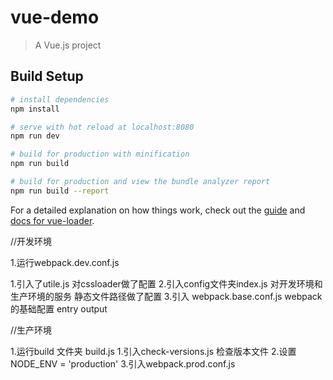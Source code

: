 # vue-demo

> A Vue.js project

## Build Setup

``` bash
# install dependencies
npm install

# serve with hot reload at localhost:8080
npm run dev

# build for production with minification
npm run build

# build for production and view the bundle analyzer report
npm run build --report
```

For a detailed explanation on how things work, check out the [guide](http://vuejs-templates.github.io/webpack/) and [docs for vue-loader](http://vuejs.github.io/vue-loader).



//开发环境

1.运行webpack.dev.conf.js

  1.引入了utile.js  对cssloader做了配置
  2.引入config文件夹index.js  对开发环境和生产环境的服务  静态文件路径做了配置
  3.引入 webpack.base.conf.js  webpack的基础配置 entry output

//生产环境





1.运行build 文件夹 build.js
  1.引入check-versions.js 检查版本文件
  2.设置  NODE_ENV = 'production'
  3.引入webpack.prod.conf.js





